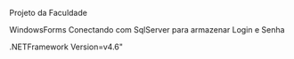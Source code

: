 Projeto da Faculdade

WindowsForms Conectando com SqlServer para armazenar Login e Senha

.NETFramework Version=v4.6"
